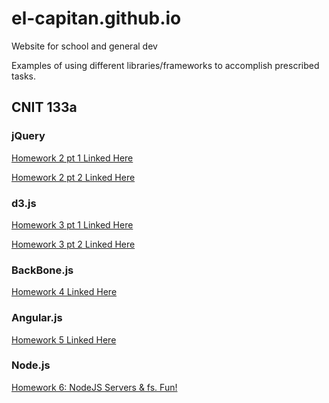 # el-capitan.github.io
Website for school and general dev
<p>Examples of using different libraries/frameworks to accomplish prescribed tasks.</p>

<h2>CNIT 133a</h2>
<h3>jQuery</h3>
<p><a href="hwk2.html">Homework 2 pt 1 Linked Here</a></p>
<p><a href="homework2.html">Homework 2 pt 2 Linked Here</a></p>
<h3>d3.js</h3>
<p><a href="hw3.html">Homework 3 pt 1 Linked Here</a></p>
<p><a href="hw3bar.html">Homework 3 pt 2 Linked Here</a></p>
<h3>BackBone.js</h3>
<p><a href="hwk4.html">Homework 4 Linked Here</a></p>
<h3>Angular.js</h3>
<p><a href="hwk5.html">Homework 5 Linked Here</a></p>
<h3>Node.js</h3>
<p><a href="./hwk6_node">Homework 6: NodeJS Servers &amp; fs. Fun!</a></p>
